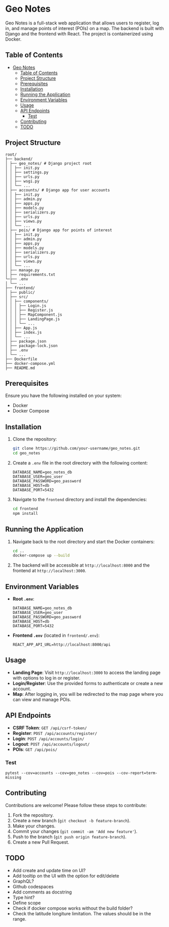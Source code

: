 # Geo Notes

Geo Notes is a full-stack web application that allows users to register, log in, and manage points of interest (POIs) on a map. The backend is built with Django and the frontend with React. The project is containerized using Docker.

## Table of Contents

- [Geo Notes](#geo-notes)
  - [Table of Contents](#table-of-contents)
  - [Project Structure](#project-structure)
  - [Prerequisites](#prerequisites)
  - [Installation](#installation)
  - [Running the Application](#running-the-application)
  - [Environment Variables](#environment-variables)
  - [Usage](#usage)
  - [API Endpoints](#api-endpoints)
    - [Test](#test)
  - [Contributing](#contributing)
  - [TODO](#todo)

## Project Structure

```
root/
├── backend/
│ ├── geo_notes/ # Django project root
│ │ ├── init.py
│ │ ├── settings.py
│ │ ├── urls.py
│ │ ├── wsgi.py
│ │ └── ...
│ ├── accounts/ # Django app for user accounts
│ │ ├── init.py
│ │ ├── admin.py
│ │ ├── apps.py
│ │ ├── models.py
│ │ ├── serializers.py
│ │ ├── urls.py
│ │ ├── views.py
│ │ └── ...
│ ├── pois/ # Django app for points of interest
│ │ ├── init.py
│ │ ├── admin.py
│ │ ├── apps.py
│ │ ├── models.py
│ │ ├── serializers.py
│ │ ├── urls.py
│ │ ├── views.py
│ │ └── ...
│ ├── manage.py
│ ├── requirements.txt
└─├── .env
│ └── ...
├── frontend/
│ ├── public/
│ ├── src/
│ │ ├── components/
│ │ │ ├── Login.js
│ │ │ ├── Register.js
│ │ │ ├── MapComponent.js
│ │ │ ├── LandingPage.js
│ │ │ └── ...
│ │ ├── App.js
│ │ ├── index.js
│ │ └── ...
│ ├── package.json
│ ├── package-lock.json
│ ├── .env
│ └── ...
├── Dockerfile
├── docker-compose.yml
├── README.md
```


## Prerequisites

Ensure you have the following installed on your system:

- Docker
- Docker Compose

## Installation

1. Clone the repository:

    ```sh
    git clone https://github.com/your-username/geo_notes.git
    cd geo_notes
    ```

2. Create a `.env` file in the root directory with the following content:

    ```env
    DATABASE_NAME=geo_notes_db
    DATABASE_USER=geo_user
    DATABASE_PASSWORD=geo_password
    DATABASE_HOST=db
    DATABASE_PORT=5432
    ```

3. Navigate to the `frontend` directory and install the dependencies:

    ```sh
    cd frontend
    npm install
    ```

## Running the Application

1. Navigate back to the root directory and start the Docker containers:

    ```sh
    cd ..
    docker-compose up --build
    ```

2. The backend will be accessible at `http://localhost:8000` and the frontend at `http://localhost:3000`.

## Environment Variables

- **Root `.env`**:

    ```env
    DATABASE_NAME=geo_notes_db
    DATABASE_USER=geo_user
    DATABASE_PASSWORD=geo_password
    DATABASE_HOST=db
    DATABASE_PORT=5432
    ```

- **Frontend `.env`** (located in `frontend/.env`):

    ```env
    REACT_APP_API_URL=http://localhost:8000/api
    ```

## Usage

- **Landing Page**: Visit `http://localhost:3000` to access the landing page with options to log in or register.
- **Login/Register**: Use the provided forms to authenticate or create a new account.
- **Map**: After logging in, you will be redirected to the map page where you can view and manage POIs.

## API Endpoints

- **CSRF Token**: `GET /api/csrf-token/`
- **Register**: `POST /api/accounts/register/`
- **Login**: `POST /api/accounts/login/`
- **Logout**: `POST /api/accounts/logout/`
- **POIs**: `GET /api/pois/`

### Test
```
pytest --cov=accounts --cov=geo_notes --cov=pois --cov-report=term-missing
```

## Contributing

Contributions are welcome! Please follow these steps to contribute:

1. Fork the repository.
2. Create a new branch (`git checkout -b feature-branch`).
3. Make your changes.
4. Commit your changes (`git commit -am 'Add new feature'`).
5. Push to the branch (`git push origin feature-branch`).
6. Create a new Pull Request.

## TODO

* Add create and update time on UI?
* Add tooltip on the UI with the option for edit/delete
* GraphQL?
* Github codespaces
* Add comments as docstring
* Type hint?
* Define scope
* Check if docker compose works without the build folder?
* Check the latitude longiture limitation. The values should be in the range.